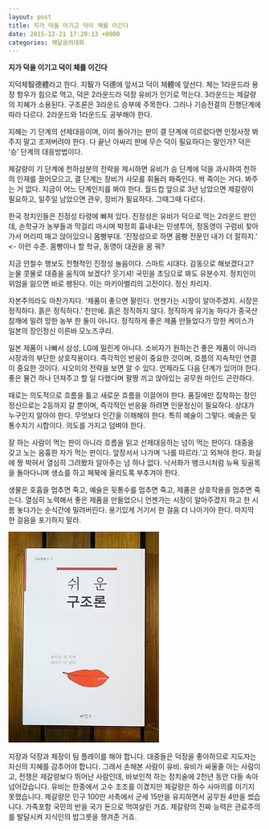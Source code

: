 ```yaml
---
layout: post
title: 지가 덕을 이기고 덕이 체를 이긴다
date: 2015-12-21 17:20:13 +0900
categories: 깨달음의대화
---
```

**지가 덕을 이기고 덕이 체를 이긴다** 

  


지덕체智德體라고 한다. 지智가 덕德에 앞서고 덕이 체體에 앞선다. 체는 1라운드라 용장 항우가 힘으로 먹고, 덕은 2라운드라 덕장 유비가 인기로 먹는다. 3라운드는 제갈량의 지혜가 소용된다. 구조론은 3라운드 승부에 주목한다. 그러나 기승전결의 진행단계에 따라 다르다. 2라운드와 1라운드도 공부해야 한다. 

  


지혜는 기 단계의 선제대응이며, 이미 돌아가는 판이 결 단계에 이르렀다면 인정사정 봐주지 말고 조져버려야 한다. 다 끝난 아싸리 판에 무슨 덕이 필요하다는 말인가? 덕은 ‘승’ 단계의 대응방법이다.

  


제갈량이 기 단계에 천하삼분의 전략을 제시하면 유비가 승 단계에 덕을 과시하여 천하의 인재를 끌어모으고, 결 단계는 장비가 사모를 휘둘러 패죽인다. 싹 죽이는 거다. 봐주는 거 없다. 지금이 어느 단계인지를 봐야 한다. 월드컵 앞으로 3년 남았으면 제갈량이 필요하고, 일주일 남았으면 관우, 장비가 필요하다. 그때그때 다르다. 

  


한국 정치인들은 진정성 타령에 빠져 있다. 진정성은 유비가 덕으로 먹는 2라운드 판인데, 손학규가 농부들과 막걸리 마시며 박정희 흉내내는 민생투어, 정동영이 구럼비 찾아가서 머리띠 매고 앉아있으니 몸빵부대. ‘진정성으로 하면 몸빵 전문인 내가 더 잘하지.’ <- 이런 수준. 몸빵이나 할 학규, 동영이 대권을 꿈 꿔? 

  


지금 안철수 행보도 전형적인 진정성 놀음이다. 스마트 시대다. 감동으로 해보겠다고? 눈물 콧물로 대중을 움직여 보겠다? 웃기셔! 국민을 초딩으로 봐도 유분수지. 정치인이 위엄을 잃으면 바로 팽된다. 이는 마키아벨리의 고전이다. 정신 차리자. 

  


자본주의라도 마찬가지다. ‘제품이 좋으면 팔린다. 언젠가는 시장이 알아주겠지. 시장은 정직하다. 흙은 정직하다.’ 천만에. 흙은 정직하지 않다. 정직하게 유기농 하다가 중국산 참깨에 밀려 망한 농부 한 둘이 아니다. 정직하게 좋은 제품 만들었다가 망한 케이스가 일본의 장인정신 이른바 모노즈쿠리. 

  


일본 제품이 나빠서 삼성, LG에 밀린게 아니다. 소비자가 원하는건 좋은 제품이 아니라 시장과의 부단한 상호작용이다. 즉각적인 반응이 중요한 것이며, 흐름의 지속적인 연결이 중요한 것이다. 샤오미의 전략을 보면 알 수 있다. 언제라도 다음 단계가 있어야 한다. 좋은 물건 하나 던져주고 할 일 다했다며 팔짱 끼고 앉아있는 공무원 마인드 곤란하다. 

  


때로는 의도적으로 흐름을 틀고 새로운 흐름을 이끌어야 한다. 품질에만 집착하는 장인정신으로는 2등까지 갈 뿐이며, 즉각적인 반응을 하려면 인문정신이 필요하다. 상대가 누구인지 알아야 한다. 무엇보다 인간을 이해해야 한다. 특히 예술이 그렇다. 예술은 뒷통수치기 시합이다. 의도를 가지고 덤벼야 한다. 

  


잘 하는 사람이 먹는 판이 아니라 흐름을 읽고 선제대응하는 넘이 먹는 판이다. 대중을 갖고 노는 음흉한 자가 먹는 판이다. 앞장서서 나가며 ‘나를 따르라.’고 외쳐야 한다. 화실에 짱 박혀서 열심히 그려봤자 알아주는 넘 하나 없다. 낙서화가 뱅크시처럼 뉴욕 뒷골목을 돌아다니며 생쇼를 하고 페북에 올리도록 부추겨야 한다. 

  


생물은 호흡을 멈추면 죽고, 예술은 뒷통수를 멈추면 죽고, 제품은 상호작용을 멈추면 죽는다. 열심히 노력해서 좋은 제품을 만들었으니 언젠가는 시장이 알아주겠지 하고 한 시름 놓다가는 순식간에 밀려버린다. 용기있게 거기서 한 걸음 더 나아가야 한다. 마지막 한 걸음을 포기하지 말라.

  


  



<img src="files/attach/images/198/511/650/DSC01488.JPG" alt="DSC01488.JPG" width="300" height="419" />   


  


지장과 덕장과 체장이 팀 플레이를 해야 합니다. 대중들은 덕장을 좋아하므로 지도자는 자신의 지혜를 감추어야 합니다. 그래서 손해본 사람이 유비. 유비가 싸울줄 아는 사람이고, 전쟁은 제갈량보다 뛰어난 사람인데, 바보인척 하는 정치술에 2천년 동안 다들 속아넘어갔습니다. 유비는 한중에서 고수 조조를 이겼지만 제갈량은 하수 사마의를 이기지 못했습니다. 제갈량은 인구 100만 서촉에서 군세 15만을 유지하면서 공무원 4만을 썼습니다. 가족포함 국민의 반을 국가 돈으로 먹여살린 거죠. 제갈량의 진짜 능력은 관료주의를 발달시켜 지식인의 밥그릇을 챙겨준 거죠.